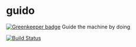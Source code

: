 # guido

[![Greenkeeper badge](https://badges.greenkeeper.io/vire/guido.svg)](https://greenkeeper.io/)
Guide the machine by doing

[![Build Status](https://travis-ci.org/vire/guido.svg?branch=master)](https://travis-ci.org/vire/guido)
